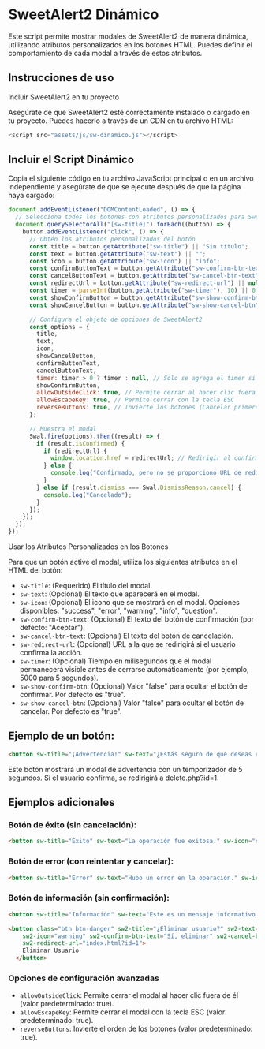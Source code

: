 # SweetAlert2 Dinámico

Este script permite mostrar modales de SweetAlert2 de manera dinámica, utilizando atributos personalizados en los botones HTML. Puedes definir el comportamiento de cada modal a través de estos atributos.

## Instrucciones de uso

Incluir SweetAlert2 en tu proyecto

Asegúrate de que SweetAlert2 esté correctamente instalado o cargado en tu proyecto. Puedes hacerlo a través de un CDN en tu archivo HTML:

```js
<script src="assets/js/sw-dinamico.js"></script>
```

## Incluir el Script Dinámico

Copia el siguiente código en tu archivo JavaScript principal o en un archivo independiente y asegúrate de que se ejecute después de que la página haya cargado:

```javascript
document.addEventListener("DOMContentLoaded", () => {
  // Selecciona todos los botones con atributos personalizados para SweetAlert2
  document.querySelectorAll("[sw-title]").forEach((button) => {
    button.addEventListener("click", () => {
      // Obtén los atributos personalizados del botón
      const title = button.getAttribute("sw-title") || "Sin título";
      const text = button.getAttribute("sw-text") || "";
      const icon = button.getAttribute("sw-icon") || "info";
      const confirmButtonText = button.getAttribute("sw-confirm-btn-text") || "Aceptar";
      const cancelButtonText = button.getAttribute("sw-cancel-btn-text") || "";
      const redirectUrl = button.getAttribute("sw-redirect-url") || null;
      const timer = parseInt(button.getAttribute("sw-timer"), 10) || 0; // Timer en milisegundos
      const showConfirmButton = button.getAttribute("sw-show-confirm-btn") !== "false"; // Determina si mostrar el botón de confirmar
      const showCancelButton = button.getAttribute("sw-show-cancel-btn") !== "false"; // Determina si mostrar el botón de cancelar

      // Configura el objeto de opciones de SweetAlert2
      const options = {
        title,
        text,
        icon,
        showCancelButton,
        confirmButtonText,
        cancelButtonText,
        timer: timer > 0 ? timer : null, // Solo se agrega el timer si es mayor a 0
        showConfirmButton,
        allowOutsideClick: true, // Permite cerrar al hacer clic fuera del modal
        allowEscapeKey: true, // Permite cerrar con la tecla ESC
        reverseButtons: true, // Invierte los botones (Cancelar primero, luego Confirmar)
      };

      // Muestra el modal
      Swal.fire(options).then((result) => {
        if (result.isConfirmed) {
          if (redirectUrl) {
            window.location.href = redirectUrl; // Redirigir al confirmar
          } else {
            console.log("Confirmado, pero no se proporcionó URL de redirección.");
          }
        } else if (result.dismiss === Swal.DismissReason.cancel) {
          console.log("Cancelado");
        }
      });
    });
  });
});
```

Usar los Atributos Personalizados en los Botones

Para que un botón active el modal, utiliza los siguientes atributos en el HTML del botón:

- `sw-title`: (Requerido) El título del modal.
- `sw-text`: (Opcional) El texto que aparecerá en el modal.
- `sw-icon`: (Opcional) El icono que se mostrará en el modal. Opciones disponibles: "success", "error", "warning", "info", "question".
- `sw-confirm-btn-text`: (Opcional) El texto del botón de confirmación (por defecto: "Aceptar").
- `sw-cancel-btn-text`: (Opcional) El texto del botón de cancelación.
- `sw-redirect-url`: (Opcional) URL a la que se redirigirá si el usuario confirma la acción.
- `sw-timer`: (Opcional) Tiempo en milisegundos que el modal permanecerá visible antes de cerrarse automáticamente (por ejemplo, 5000 para 5 segundos).
- `sw-show-confirm-btn`: (Opcional) Valor "false" para ocultar el botón de confirmar. Por defecto es "true".
- `sw-show-cancel-btn`: (Opcional) Valor "false" para ocultar el botón de cancelar. Por defecto es "true".

## Ejemplo de un botón:

```html
<button sw-title="¡Advertencia!" sw-text="¿Estás seguro de que deseas eliminar este archivo?" sw-icon="warning" sw-confirm-btn-text="Eliminar" sw-cancel-btn-text="Cancelar" sw-redirect-url="delete.php?id=1" sw-timer="5000">Eliminar archivo</button>
```
Este botón mostrará un modal de advertencia con un temporizador de 5 segundos. Si el usuario confirma, se redirigirá a delete.php?id=1.

## Ejemplos adicionales

### Botón de éxito (sin cancelación):

```html
<button sw-title="Éxito" sw-text="La operación fue exitosa." sw-icon="success" sw-confirm-btn-text="OK" sw-show-cancel-btn="false">Operación exitosa</button>
```

### Botón de error (con reintentar y cancelar):

```html
<button sw-title="Error" sw-text="Hubo un error en la operación." sw-icon="error" sw-confirm-btn-text="Reintentar" sw-cancel-btn-text="Cancelar">Operación fallida</button>
```

### Botón de información (sin confirmación):

```html
<button sw-title="Información" sw-text="Este es un mensaje informativo." sw-icon="info" sw-confirm-btn-text="Entendido" sw-show-confirm-btn="false">Información</button>
```

```html
<button class="btn btn-danger" sw2-title="¿Eliminar usuario?" sw2-text="Esta acción no se puede deshacer."
    sw2-icon="warning" sw2-confirm-btn-text="Sí, eliminar" sw2-cancel-btn-text="No, cancelar"
    sw2-redirect-url="index.html?id=1">
    Eliminar Usuario
  </button>
```

### Opciones de configuración avanzadas

- `allowOutsideClick`: Permite cerrar el modal al hacer clic fuera de él (valor predeterminado: true).
- `allowEscapeKey`: Permite cerrar el modal con la tecla ESC (valor predeterminado: true).
- `reverseButtons`: Invierte el orden de los botones (valor predeterminado: true).